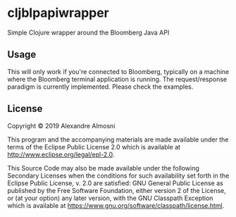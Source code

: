 # cljblpapiwrapper

Simple Clojure wrapper around the Bloomberg Java API

## Usage

This will only work if you're connected to Bloomberg, typically on a machine where the Bloomberg terminal application is running. The request/response paradigm is currently implemented. Please check the examples.

## License

Copyright © 2019 Alexandre Almosni

This program and the accompanying materials are made available under the
terms of the Eclipse Public License 2.0 which is available at
http://www.eclipse.org/legal/epl-2.0.

This Source Code may also be made available under the following Secondary
Licenses when the conditions for such availability set forth in the Eclipse
Public License, v. 2.0 are satisfied: GNU General Public License as published by
the Free Software Foundation, either version 2 of the License, or (at your
option) any later version, with the GNU Classpath Exception which is available
at https://www.gnu.org/software/classpath/license.html.
